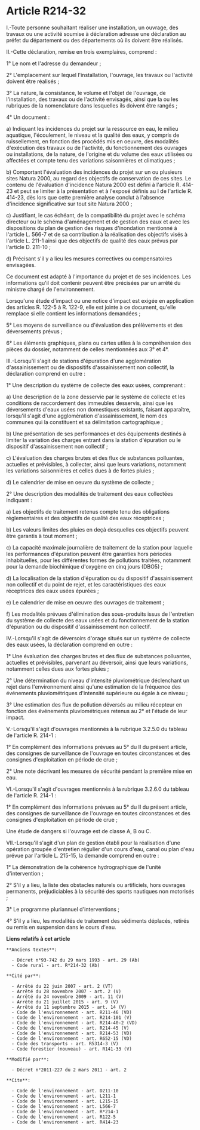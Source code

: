 # Article R214-32

I.-Toute personne souhaitant réaliser une installation, un ouvrage, des travaux ou une activité soumise à déclaration adresse
une déclaration au préfet du département ou des départements où ils doivent être réalisés. 

II.-Cette déclaration, remise en trois exemplaires, comprend : 

1° Le nom et l'adresse du demandeur ; 

2° L'emplacement sur lequel l'installation, l'ouvrage, les travaux ou l'activité doivent être réalisés ; 

3° La nature, la consistance, le volume et l'objet de l'ouvrage, de l'installation, des travaux ou de l'activité envisagés,
ainsi que la ou les rubriques de la nomenclature dans lesquelles ils doivent être rangés ; 

4° Un document : 

a) Indiquant les incidences du projet sur la ressource en eau, le milieu aquatique, l'écoulement, le niveau et la qualité des
eaux, y compris de ruissellement, en fonction des procédés mis en oeuvre, des modalités d'exécution des travaux ou de
l'activité, du fonctionnement des ouvrages ou installations, de la nature, de l'origine et du volume des eaux utilisées ou
affectées et compte tenu des variations saisonnières et climatiques ; 

b) Comportant l'évaluation des incidences du projet sur un ou plusieurs sites Natura 2000, au regard des objectifs de
conservation de ces sites. Le contenu de l'évaluation d'incidence Natura 2000 est défini à l'article R. 414-23 et peut se
limiter à la présentation et à l'exposé définis au I de l'article R. 414-23, dès lors que cette première analyse conclut à
l'absence d'incidence significative sur tout site Natura 2000 ; 

c) Justifiant, le cas échéant, de la compatibilité du projet avec le schéma directeur ou le schéma d'aménagement et de
gestion des eaux et avec les dispositions du plan de gestion des risques d'inondation mentionné à l'article L. 566-7 et de sa
contribution à la réalisation des objectifs visés à l'article L. 211-1 ainsi que des objectifs de qualité des eaux prévus par
l'article D. 211-10 ; 

d) Précisant s'il y a lieu les mesures correctives ou compensatoires envisagées. 

Ce document est adapté à l'importance du projet et de ses incidences. Les informations qu'il doit contenir peuvent être
précisées par un arrêté du ministre chargé de l'environnement. 

Lorsqu'une étude d'impact ou une notice d'impact est exigée en application des articles R. 122-5 à R. 122-9, elle est jointe
à ce document, qu'elle remplace si elle contient les informations demandées ; 

5° Les moyens de surveillance ou d'évaluation des prélèvements et des déversements prévus ; 

6° Les éléments graphiques, plans ou cartes utiles à la compréhension des pièces du dossier, notamment de celles mentionnées
aux 3° et 4°. 

III.-Lorsqu'il s'agit de stations d'épuration d'une agglomération d'assainissement ou de dispositifs d'assainissement non
collectif, la déclaration comprend en outre : 

1° Une description du système de collecte des eaux usées, comprenant : 

a) Une description de la zone desservie par le système de collecte et les conditions de raccordement des immeubles desservis,
ainsi que les déversements d'eaux usées non domestiques existants, faisant apparaître, lorsqu'il s'agit d'une agglomération
d'assainissement, le nom des communes qui la constituent et sa délimitation cartographique ; 

b) Une présentation de ses performances et des équipements destinés à limiter la variation des charges entrant dans la
station d'épuration ou le dispositif d'assainissement non collectif ; 

c) L'évaluation des charges brutes et des flux de substances polluantes, actuelles et prévisibles, à collecter, ainsi que
leurs variations, notamment les variations saisonnières et celles dues à de fortes pluies ; 

d) Le calendrier de mise en oeuvre du système de collecte ; 

2° Une description des modalités de traitement des eaux collectées indiquant : 

a) Les objectifs de traitement retenus compte tenu des obligations réglementaires et des objectifs de qualité des eaux
réceptrices ; 

b) Les valeurs limites des pluies en deçà desquelles ces objectifs peuvent être garantis à tout moment ; 

c) La capacité maximale journalière de traitement de la station pour laquelle les performances d'épuration peuvent être
garanties hors périodes inhabituelles, pour les différentes formes de pollutions traitées, notamment pour la demande
biochimique d'oxygène en cinq jours (DBO5) ; 

d) La localisation de la station d'épuration ou du dispositif d'assainissement non collectif et du point de rejet, et les
caractéristiques des eaux réceptrices des eaux usées épurées ; 

e) Le calendrier de mise en oeuvre des ouvrages de traitement ; 

f) Les modalités prévues d'élimination des sous-produits issus de l'entretien du système de collecte des eaux usées et du
fonctionnement de la station d'épuration ou du dispositif d'assainissement non collectif. 

IV.-Lorsqu'il s'agit de déversoirs d'orage situés sur un système de collecte des eaux usées, la déclaration comprend en
outre : 

1° Une évaluation des charges brutes et des flux de substances polluantes, actuelles et prévisibles, parvenant au déversoir,
ainsi que leurs variations, notamment celles dues aux fortes pluies ; 

2° Une détermination du niveau d'intensité pluviométrique déclenchant un rejet dans l'environnement ainsi qu'une estimation
de la fréquence des événements pluviométriques d'intensité supérieure ou égale à ce niveau ; 

3° Une estimation des flux de pollution déversés au milieu récepteur en fonction des événements pluviométriques retenus au 2°
et l'étude de leur impact.

V.-Lorsqu'il s'agit d'ouvrages mentionnés à la rubrique 3.2.5.0 du tableau de l'article R. 214-1 : 

1° En complément des informations prévues au 5° du II du présent article, des consignes de surveillance de l'ouvrage en
toutes circonstances et des consignes d'exploitation en période de crue ; 

2° Une note décrivant les mesures de sécurité pendant la première mise en eau. 

VI.-Lorsqu'il s'agit d'ouvrages mentionnés à la rubrique 3.2.6.0 du tableau de l'article R. 214-1 : 

1° En complément des informations prévues au 5° du II du présent article, des consignes de surveillance de l'ouvrage en
toutes circonstances et des consignes d'exploitation en période de crue ; 

Une étude de dangers si l'ouvrage est de classe A, B ou C. 

VII.-Lorsqu'il s'agit d'un plan de gestion établi pour la réalisation d'une opération groupée d'entretien régulier d'un cours
d'eau, canal ou plan d'eau prévue par l'article L. 215-15, la demande comprend en outre : 

1° La démonstration de la cohérence hydrographique de l'unité d'intervention ; 

2° S'il y a lieu, la liste des obstacles naturels ou artificiels, hors ouvrages permanents, préjudiciables à la sécurité des
sports nautiques non motorisés ; 

3° Le programme pluriannuel d'interventions ; 

4° S'il y a lieu, les modalités de traitement des sédiments déplacés, retirés ou remis en suspension dans le cours d'eau.

**Liens relatifs à cet article**

	**Anciens textes**:

	  - Décret n°93-742 du 29 mars 1993 - art. 29 (Ab)
	  - Code rural - art. R*214-32 (Ab)

	**Cité par**:

	  - Arrêté du 22 juin 2007 - art. 2 (VT)
	  - Arrêté du 28 novembre 2007 - art. 2 (V)
	  - Arrêté du 24 novembre 2009 - art. 11 (V)
	  - Arrêté du 21 juillet 2015 - art. 9 (V)
	  - Arrêté du 11 septembre 2015 - art. 14 (V)
	  - Code de l'environnement - art. R211-46 (VD)
	  - Code de l'environnement - art. R214-101 (V)
	  - Code de l'environnement - art. R214-40-2 (VD)
	  - Code de l'environnement - art. R214-45 (V)
	  - Code de l'environnement - art. R214-53 (VD)
	  - Code de l'environnement - art. R652-15 (VD)
	  - Code des transports - art. R5314-3 (V)
	  - Code forestier (nouveau) - art. R141-33 (V)

	**Modifié par**:

	  - Décret n°2011-227 du 2 mars 2011 - art. 2

	**Cite**:

	  - Code de l'environnement - art. D211-10
	  - Code de l'environnement - art. L211-1
	  - Code de l'environnement - art. L215-15
	  - Code de l'environnement - art. L566-7
	  - Code de l'environnement - art. R*214-1
	  - Code de l'environnement - art. R122-5
	  - Code de l'environnement - art. R414-23
